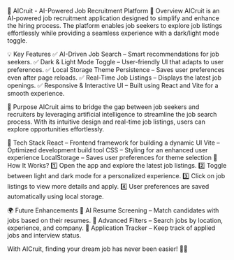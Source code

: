 🌟 AICruit - AI-Powered Job Recruitment Platform
🚀 Overview
AICruit is an AI-powered job recruitment application designed to simplify and enhance the hiring process. The platform enables job seekers to explore job listings effortlessly while providing a seamless experience with a dark/light mode toggle.

💡 Key Features
✅ AI-Driven Job Search – Smart recommendations for job seekers.
✅ Dark & Light Mode Toggle – User-friendly UI that adapts to user preferences.
✅ Local Storage Theme Persistence – Saves user preferences even after page reloads.
✅ Real-Time Job Listings – Displays the latest job openings.
✅ Responsive & Interactive UI – Built using React and Vite for a smooth experience.

🎯 Purpose
AICruit aims to bridge the gap between job seekers and recruiters by leveraging artificial intelligence to streamline the job search process. With its intuitive design and real-time job listings, users can explore opportunities effortlessly.

🔧 Tech Stack
React – Frontend framework for building a dynamic UI
Vite – Optimized development build tool
CSS – Styling for an enhanced user experience
LocalStorage – Saves user preferences for theme selection
📌 How It Works?
1️⃣ Open the app and explore the latest job listings.
2️⃣ Toggle between light and dark mode for a personalized experience.
3️⃣ Click on job listings to view more details and apply.
4️⃣ User preferences are saved automatically using local storage.

🌍 Future Enhancements
🔹 AI Resume Screening – Match candidates with jobs based on their resumes.
🔹 Advanced Filters – Search jobs by location, experience, and company.
🔹 Application Tracker – Keep track of applied jobs and interview status.

With AICruit, finding your dream job has never been easier! 🚀🔥
